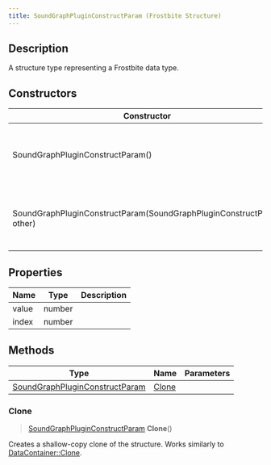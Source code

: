 ```yaml
---
title: SoundGraphPluginConstructParam (Frostbite Structure)
---
```

## Description

A structure type representing a Frostbite data type.

## Constructors

| Constructor                                                          | Description                                              |
| -------------------------------------------------------------------- | -------------------------------------------------------- |
| SoundGraphPluginConstructParam()                                     | Create a new instance of this structure type.            |
| SoundGraphPluginConstructParam(SoundGraphPluginConstructParam other) | Create a reference copy of a structure of the same type. |

## Properties

| Name  | Type   | Description |
| ----- | ------ | ----------- |
| value | number |             |
| index | number |             |

## Methods

| Type                                                             | Name            | Parameters |
| ---------------------------------------------------------------- | --------------- | ---------- |
| [SoundGraphPluginConstructParam](SoundGraphPluginConstructParam) | [Clone](#clone) |            |

### Clone

> [SoundGraphPluginConstructParam](SoundGraphPluginConstructParam) **Clone**()

Creates a shallow-copy clone of the structure. Works similarly to [DataContainer::Clone](/vext/ref/cls/shr/datacontainer#clone).
